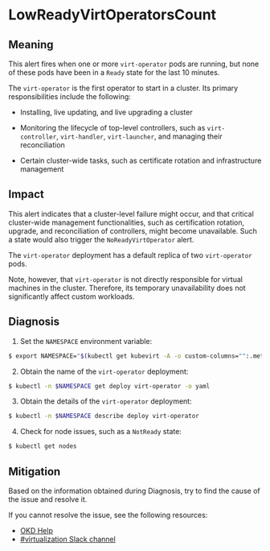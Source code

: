 <!-- Edited by Jiří Herrmann, 8 Nov 2022 -->

# LowReadyVirtOperatorsCount 

## Meaning

This alert fires when one or more `virt-operator` pods are running, but none of these pods have been in a `Ready` state for the last 10 minutes. 

The `virt-operator` is the first operator to start in a cluster. Its primary responsibilities include the following: 

- Installing, live updating, and live upgrading a cluster

- Monitoring the lifecycle of top-level controllers, such as `virt-controller`, `virt-handler`, `virt-launcher`, and managing their reconciliation

- Certain cluster-wide tasks, such as certificate rotation and infrastructure management


## Impact

This alert indicates that a cluster-level failure might occur, and that critical cluster-wide management functionalities, such as certification rotation, upgrade, and reconciliation of controllers, might become unavailable. Such a state would also trigger the `NoReadyVirtOperator` alert.

The `virt-operator` deployment has a default replica of two `virt-operator` pods.

Note, however, that `virt-operator` is not directly responsible for virtual machines in the cluster. Therefore, its temporary unavailability does not significantly affect custom workloads.

## Diagnosis

1. Set the `NAMESPACE` environment variable:
```bash
$ export NAMESPACE="$(kubectl get kubevirt -A -o custom-columns="":.metadata.namespace)"
```

2. Obtain the name of the `virt-operator` deployment:
```bash
$ kubectl -n $NAMESPACE get deploy virt-operator -o yaml
```

3. Obtain the details of the `virt-operator` deployment:
```bash
$ kubectl -n $NAMESPACE describe deploy virt-operator
```

4. Check for node issues, such as a `NotReady` state:
```bash
$ kubectl get nodes
```
    
## Mitigation

Based on the information obtained during Diagnosis, try to find the cause of the issue and resolve it.

<!--DS: If you cannot resolve the issue, log in to the link:https://access.redhat.com[Customer Portal] and open a support case, attaching the artifacts gathered during the Diagnosis procedure.-->
<!--USstart-->
If you cannot resolve the issue, see the following resources:

- [OKD Help](https://www.okd.io/help/)
- [#virtualization Slack channel](https://kubernetes.slack.com/channels/virtualization)
<!--USend-->